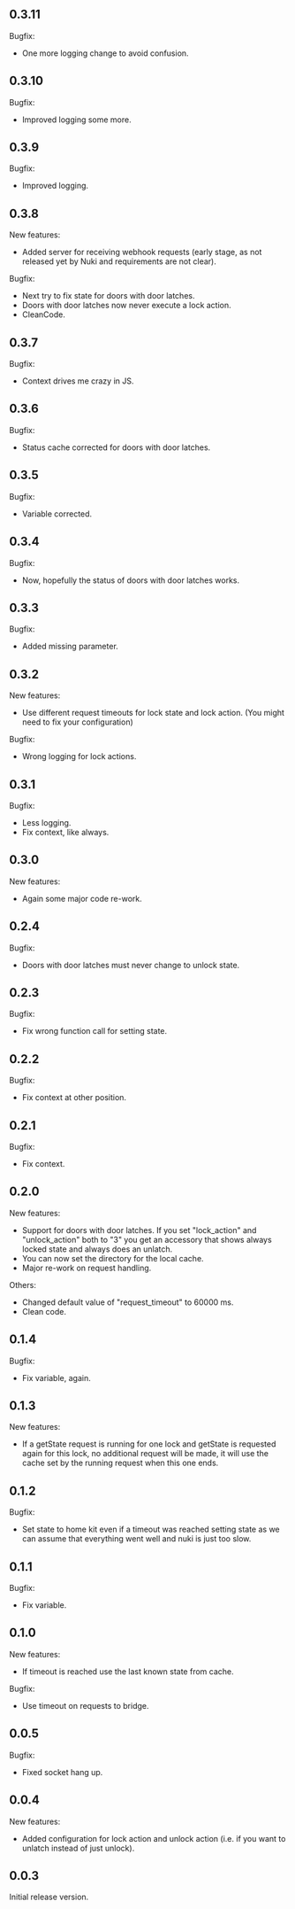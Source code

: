 ## 0.3.11

Bugfix:

  - One more logging change to avoid confusion.

## 0.3.10

Bugfix:

  - Improved logging some more.

## 0.3.9

Bugfix:

  - Improved logging.

## 0.3.8

New features:

  - Added server for receiving webhook requests (early stage, as not released yet by Nuki and requirements are not clear).

Bugfix:

  - Next try to fix state for doors with door latches.
  - Doors with door latches now never execute a lock action.
  - CleanCode.

## 0.3.7

Bugfix:

  - Context drives me crazy in JS.

## 0.3.6

Bugfix:

  - Status cache corrected for doors with door latches.

## 0.3.5

Bugfix:

  - Variable corrected.

## 0.3.4

Bugfix:

  - Now, hopefully the status of doors with door latches works.

## 0.3.3

Bugfix:

  - Added missing parameter.

## 0.3.2

New features:

  - Use different request timeouts for lock state and lock action. (You might need to fix your configuration)

Bugfix:

  - Wrong logging for lock actions.

## 0.3.1

Bugfix:

  - Less logging.
  - Fix context, like always.

## 0.3.0

New features:

  - Again some major code re-work.

## 0.2.4

Bugfix:

  - Doors with door latches must never change to unlock state.

## 0.2.3

Bugfix:

  - Fix wrong function call for setting state.

## 0.2.2

Bugfix:

  - Fix context at other position.

## 0.2.1

Bugfix:

  - Fix context.

## 0.2.0

New features:

  - Support for doors with door latches. If you set "lock_action" and "unlock_action" both to "3" you get an accessory that shows always locked state and always does an unlatch.
  - You can now set the directory for the local cache.
  - Major re-work on request handling.

Others:

  - Changed default value of "request_timeout" to 60000 ms.
  - Clean code.

## 0.1.4

Bugfix:

  - Fix variable, again.

## 0.1.3

New features:

  - If a getState request is running for one lock and getState is requested again for this lock, no additional request will be made, it will use the cache set by the running request when this one ends.
  
## 0.1.2

Bugfix:

  - Set state to home kit even if a timeout was reached setting state as we can assume that everything went well and nuki is just too slow.
  
## 0.1.1

Bugfix:

  - Fix variable.

## 0.1.0

New features:

  - If timeout is reached use the last known state from cache.

Bugfix:

  - Use timeout on requests to bridge.

## 0.0.5

Bugfix:

  - Fixed socket hang up.

## 0.0.4

New features:

  - Added configuration for lock action and unlock action (i.e. if you want to unlatch instead of just unlock).

## 0.0.3

Initial release version.